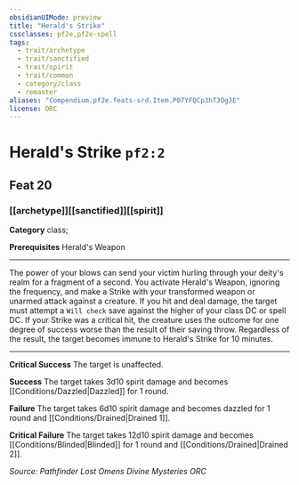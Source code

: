 ```yaml
---
obsidianUIMode: preview
title: "Herald's Strike"
cssclasses: pf2e,pf2e-spell
tags:
  - trait/archetype
  - trait/sanctified
  - trait/spirit
  - trait/common
  - category/class
  - remaster
aliases: "Compendium.pf2e.feats-srd.Item.P07YFQCp3hT3OgJE"
license: ORC
---
```

# Herald's Strike `pf2:2`
## Feat 20
### [[archetype]][[sanctified]][[spirit]]

**Category** class; 



**Prerequisites** Herald's Weapon
* * *
The power of your blows can send your victim hurling through your deity's realm for a fragment of a second. You activate Herald's Weapon, ignoring the frequency, and make a Strike with your transformed weapon or unarmed attack against a creature. If you hit and deal damage, the target must attempt a `Will check` save against the higher of your class DC or spell DC. If your Strike was a critical hit, the creature uses the outcome for one degree of success worse than the result of their saving throw. Regardless of the result, the target becomes immune to Herald's Strike for 10 minutes.

* * *

**Critical Success** The target is unaffected.

**Success** The target takes 3d10 spirit damage and becomes [[Conditions/Dazzled|Dazzled]] for 1 round.

**Failure** The target takes 6d10 spirit damage and becomes dazzled for 1 round and [[Conditions/Drained|Drained 1]].

**Critical Failure** The target takes 12d10 spirit damage and becomes [[Conditions/Blinded|Blinded]] for 1 round and [[Conditions/Drained|Drained 2]].

*Source: Pathfinder Lost Omens Divine Mysteries*
*ORC*